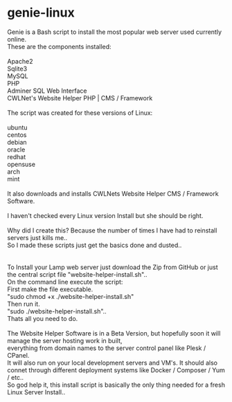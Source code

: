 # genie-linux
Genie is a Bash script to install the most popular web server used currently online.<br>
These are the components installed:<br>
<br>
  Apache2<br>
  Sqlite3<br>
  MySQL<br>
  PHP<br>
  Adminer SQL Web Interface<br>
  CWLNet's Website Helper PHP | CMS / Framework<br>
<br>
The script was created for these versions of Linux:<br>
<br>
  ubuntu<br>
  centos<br>
  debian<br>
  oracle<br>
  redhat<br>
  opensuse<br>
  arch<br>
  mint<br>
<br>
It also downloads and installs CWLNets Website Helper CMS / Framework Software.<br>
<br>
I haven't checked every Linux version Install but she should be right.<br>
<br>
Why did I create this? Because the number of times I have had to reinstall servers just kills me..<br> 
So I made these scripts just get the basics done and dusted..<br>
<br>
<br>
To Install your Lamp web server just download the Zip from GitHub or just the central script file "website-helper-install.sh"..<br>
On the command line execute the script:<br>
First make the file executable.<br>
"sudo chmod +x ./website-helper-install.sh"<br>
Then run it.<br>
"sudo ./website-helper-install.sh"..<br>
Thats all you need to do.<br>
<br>
The Website Helper Software is in a Beta Version, but hopefully soon it will manage the server hosting work in built,<br>
everything from domain names to the server control panel like Plesk / CPanel.<br>
It will also run on your local development servers and VM's. It should also connet through different deployment systems like Docker / Composer / Yum / etc..<br>
So god help it, this install script is basically the only thing needed for a fresh Linux Server Install..<br>
